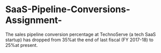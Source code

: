 # SaaS-Pipeline-Conversions-Assignment-
The sales pipeline conversion percentage at TechnoServe (a tech SaaS startup) has dropped 
from 35%at the end of last fiscal (FY 2017-18) to 25%at present.
